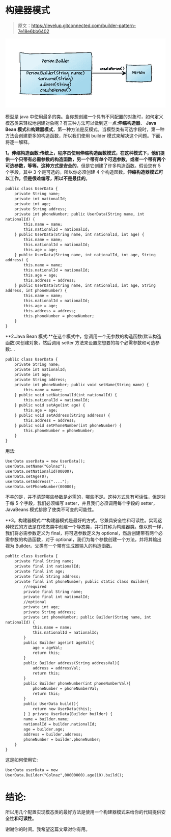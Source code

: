 # 构建器模式

> 原文：<https://levelup.gitconnected.com/builder-pattern-7e18e6bb6402>

![](img/aeb5aea03fba02aeebdbbc41ccfae39a.png)

模型是 java 中使用最多的类。当你想创建一个具有不同配置的对象时，如何定义模态类来轻松地创建对象呢？有三种方法可以做到这一点:**伸缩构造器**、 **Java Bean 模式**和**构建器模式**，第一种方法是反模式。当模型类有可选字段时，第一种方法会创建更多的构造函数，所以我们使用 builder 模式来解决这个问题。下面，将逐一解释。

**1。伸缩构造函数:**传统上，程序员使用伸缩构造函数模式，在这种模式下，他们提供一个只带有必需参数的构造函数，另一个带有单个可选参数，或者一个带有两个可选参数，等等。这种方式是**安全的**，但是它创建了许多构造函数。假设您有 5 个字段，其中 3 个是可选的。所以你必须创建 4 个构造函数。**伸缩构造器模式可以工作，但是很难编写，所以不是最佳的**。

```
public class UserData {
    private String name;
    private int nationalId;
    private int age;
    private String address;
    private int phoneNumber; public UserData(String name, int nationalId) {
        this.name = name;
        this.nationalId = nationalId;
    } public UserData(String name, int nationalId, int age) {
        this.name = name;
        this.nationalId = nationalId;
        this.age = age;
    } public UserData(String name, int nationalId, int age, String address) {
        this.name = name;
        this.nationalId = nationalId;
        this.age = age;
        this.address = address;
    } public UserData(String name, int nationalId, int age, String address, int phoneNumber) {
        this.name = name;
        this.nationalId = nationalId;
        this.age = age;
        this.address = address;
        this.phoneNumber = phoneNumber;
    }
}
```

**2.Java Bean 模式:**在这个模式中，您调用一个无参数的构造函数(默认构造函数)来创建对象，然后调用 setter 方法来设置您想要的每个必需参数和可选参数:…

```
public class UserData {
    private String name;
    private int nationalId;
    private int age;
    private String address;
    private int phoneNumber; public void setName(String name) {
        this.name = name;
    } public void setNationalId(int nationalId) {
        this.nationalId = nationalId;
    } public void setAge(int age) {
        this.age = age;
    } public void setAddress(String address) {
        this.address = address;
    } public void setPhoneNumber(int phoneNumber) {
        this.phoneNumber = phoneNumber;
    }
}
```

用法:

```
UserData userData = new UserData();
userData.setName("Golnaz");
userData.setNationalId(00000);
userData.setAge(0);
userData.setAddress("....");
userData.setPhoneNumber(00000);
```

不幸的是，并不清楚哪些参数是必需的，哪些不是。这种方式具有可读性，但是对于每 5 个字段，我们必须编写 setter，并且我们必须调用每个字段的 setter，JavaBeans 模式排除了使类不可变的可能性。

**3。构建器模式:**构建器模式是最好的方式。它兼具安全性和可读性。实现这种模式的方法是在模态类中创建一个静态类，并将其称为构建器类。像以前一样，我们将必需参数定义为 final，将可选参数定义为 optional，然后创建带有两个必需参数的构造函数，对于 optional，我们为每个参数创建一个方法，并将其输出视为 Builder。父类有一个带有生成器输入的构造函数。

```
public class UserData {
    private final String name;
    private final int nationalId;
    private final int age;
    private final String address;
    private final int phoneNumber; public static class Builder{
        //required
        private final String name;
        private final int nationalId;
        //optional
        private int age;
        private String address;
        private int phoneNumber; public Builder(String name, int nationalId) {
            this.name = name;
            this.nationalId = nationalId;
        }
        public Builder age(int ageVal){
            age = ageVal;
            return this;
        }
        public Builder address(String addressVal){
            address = addressVal;
            return this;
        }
        public Builder phoneNumber(int phoneNumberVal){
            phoneNumber = phoneNumberVal;
            return this;
        }
        public UserData build(){
            return new UserData(this);
        } } private UserData(Builder builder) {
        name = builder.name;
        nationalId = builder.nationalId;
        age = builder.age;
        address = builder.address;
        phoneNumber = builder.phoneNumber;
    }
}
```

这是如何使用它:

```
UserData userData = new UserData.Builder("Golnaz",00000000).age(10).build();
```

# 结论:

所以用几个配置实现模态类的最好方法是使用一个构建器模式来给你的代码提供安全性**和可读性**。

谢谢你的时间。我希望这篇文章对你有用。